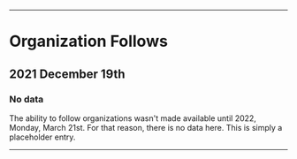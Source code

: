 
***

# Organization Follows

## 2021 December 19th

### No data

The ability to follow organizations wasn't made available until 2022, Monday, March 21st. For that reason, there is no data here. This is simply a placeholder entry.

***
